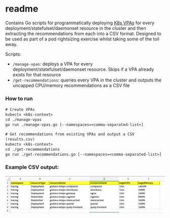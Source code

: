 # readme

Contains Go scripts for programmatically deploying [K8s VPAs](https://github.com/kubernetes/autoscaler/tree/master/vertical-pod-autoscaler) 
for every deployment/statefulset/daemonset resource in the
cluster and then extracting the recommendations from each into a CSV format. Designed to be used as part of a pod
rightsizing exercise whilst taking some of the toil away.

Scripts:

- `/manage-vpas`: deploys a VPA for every deployment/statefulset/daemonset resource. Skips if a VPA already exists for that resource
- `/get-recommendations`: queries every VPA in the cluster and outputs the uncapped CPU/memory recommendations as a CSV file

### How to run 

```shell
# Create VPAs
kubectx <k8s-context>
cd ./manage-vpas
go run ./manage-vpas.go [--namespaces=<comma-separated-list>]
```

```shell
# Get recommendations from existing VPAs and output a CSV (results.csv)
kubectx <k8s-context>
cd ./get-recommendations
go run ./get-recommendations.go [--namespaces=<comma-separated-list>]
```

### Example CSV output:

![Example CSV Output](./assets/example-output.png)